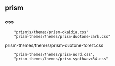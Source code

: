 prism
---

### css

        "prismjs/themes/prism-okaidia.css"
        "prism-themes/themes/prism-duotone-dark.css"
prism-themes/themes/prism-duotone-forest.css
      
        "prism-themes/themes/prism-nord.css",
        "prism-themes/themes/prism-synthwave84.css"
